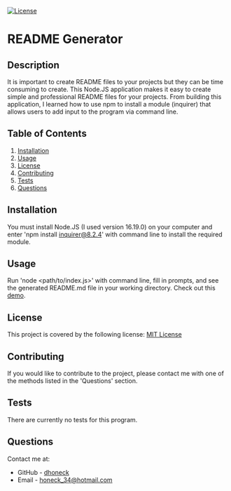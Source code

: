 [![License](https://img.shields.io/badge/License-MIT-yellow.svg)](https://opensource.org/licenses/MIT)
# README Generator

## Description
It is important to create README files to your projects but they can be time consuming to create. This Node.JS application makes it easy to create simple and professional README files for your projects. From building this application, I learned how to use npm to install a module (inquirer) that allows users to add input to the program via command line.

## Table of Contents
1. [Installation](#installation)
2. [Usage](#usage)
3. [License](#license)
4. [Contributing](#contributing)
5. [Tests](#tests)
6. [Questions](#questions)

## Installation
You must install Node.JS (I used version 16.19.0) on your computer and enter 'npm install inquirer@8.2.4' with command line to install the required module.

## Usage
Run 'node <path/to/index.js>' with command line, fill in prompts, and see the generated README.md file in your working directory. Check out this [demo](https://drive.google.com/file/d/1D7A-sR66mLsls-MSPM51gsmjVbln0U1v/view?usp=share_link).

## License
This project is covered by the following license: [MIT License](https://opensource.org/licenses/MIT)

## Contributing
If you would like to contribute to the project, please contact me with one of the methods listed in the 'Questions' section.

## Tests
There are currently no tests for this program.

## Questions
Contact me at:
* GitHub - [dhoneck](https://github.com/dhoneck)
* Email - honeck_34@hotmail.com
